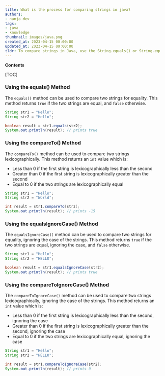 ```yaml
---
title: What is the process for comparing strings in java?
authors:
- nanja_dev
tags:
- java
- knowledge
thumbnail: images/java.png
created_at: 2023-04-15 00:00:00
updated_at: 2023-04-15 00:00:00
tldr: To compare strings in Java, use the String.equals() or String.equalsIgnoreCase() methods.
---
```


**Contents**

[TOC]

### Using the equals() Method
The `equals()` method can be used to compare two strings for equality. This method returns `true` if the two strings are equal, and `false` otherwise. 

```java
String str1 = "Hello";
String str2 = "Hello";

boolean result = str1.equals(str2);
System.out.println(result); // prints true
```

### Using the compareTo() Method
The `compareTo()` method can be used to compare two strings lexicographically. This method returns an `int` value which is:
* Less than 0 if the first string is lexicographically less than the second
* Greater than 0 if the first string is lexicographically greater than the second
* Equal to 0 if the two strings are lexicographically equal

```java
String str1 = "Hello";
String str2 = "World";

int result = str1.compareTo(str2);
System.out.println(result); // prints -15
```

### Using the equalsIgnoreCase() Method
The `equalsIgnoreCase()` method can be used to compare two strings for equality, ignoring the case of the strings. This method returns `true` if the two strings are equal, ignoring the case, and `false` otherwise. 

```java
String str1 = "Hello";
String str2 = "HELLO";

boolean result = str1.equalsIgnoreCase(str2);
System.out.println(result); // prints true
```

### Using the compareToIgnoreCase() Method
The `compareToIgnoreCase()` method can be used to compare two strings lexicographically, ignoring the case of the strings. This method returns an `int` value which is:
* Less than 0 if the first string is lexicographically less than the second, ignoring the case
* Greater than 0 if the first string is lexicographically greater than the second, ignoring the case
* Equal to 0 if the two strings are lexicographically equal, ignoring the case

```java
String str1 = "Hello";
String str2 = "HELLO";

int result = str1.compareToIgnoreCase(str2);
System.out.println(result); // prints 0
```
